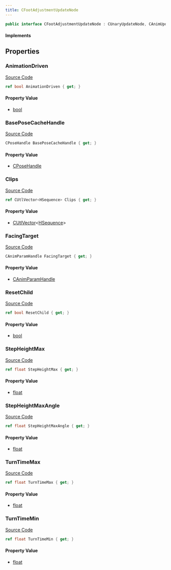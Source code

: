 ```yaml
---
title: CFootAdjustmentUpdateNode
---
```


```csharp
public interface CFootAdjustmentUpdateNode : CUnaryUpdateNode, CAnimUpdateNodeBase, ISchemaClass<CAnimUpdateNodeBase>, ISchemaClass<CUnaryUpdateNode>, ISchemaClass<CFootAdjustmentUpdateNode>, ISchemaField, ISchemaClass, INativeHandle
```

#### Implements

## Properties

### AnimationDriven

[Source Code](https://github.com/swiftly-solution/swiftlys2/blob/main/managed/src/SwiftlyS2.Generated/Schemas/Interfaces/CFootAdjustmentUpdateNode.cs#L33)

```csharp
ref bool AnimationDriven { get; }
```

#### Property Value

- [bool](https://learn.microsoft.com/dotnet/api/system.boolean)

### BasePoseCacheHandle

[Source Code](https://github.com/swiftly-solution/swiftlys2/blob/main/managed/src/SwiftlyS2.Generated/Schemas/Interfaces/CFootAdjustmentUpdateNode.cs#L19)

```csharp
CPoseHandle BasePoseCacheHandle { get; }
```

#### Property Value

- [CPoseHandle](/docs/api/shared/schemadefinitions/cposehandle)

### Clips

[Source Code](https://github.com/swiftly-solution/swiftlys2/blob/main/managed/src/SwiftlyS2.Generated/Schemas/Interfaces/CFootAdjustmentUpdateNode.cs#L17)

```csharp
ref CUtlVector<HSequence> Clips { get; }
```

#### Property Value

- [CUtlVector](/docs/api/-1)<[HSequence](/docs/api/shared/schemadefinitions/hsequence)>

### FacingTarget

[Source Code](https://github.com/swiftly-solution/swiftlys2/blob/main/managed/src/SwiftlyS2.Generated/Schemas/Interfaces/CFootAdjustmentUpdateNode.cs#L21)

```csharp
CAnimParamHandle FacingTarget { get; }
```

#### Property Value

- [CAnimParamHandle](/docs/api/shared/schemadefinitions/canimparamhandle)

### ResetChild

[Source Code](https://github.com/swiftly-solution/swiftlys2/blob/main/managed/src/SwiftlyS2.Generated/Schemas/Interfaces/CFootAdjustmentUpdateNode.cs#L31)

```csharp
ref bool ResetChild { get; }
```

#### Property Value

- [bool](https://learn.microsoft.com/dotnet/api/system.boolean)

### StepHeightMax

[Source Code](https://github.com/swiftly-solution/swiftlys2/blob/main/managed/src/SwiftlyS2.Generated/Schemas/Interfaces/CFootAdjustmentUpdateNode.cs#L27)

```csharp
ref float StepHeightMax { get; }
```

#### Property Value

- [float](https://learn.microsoft.com/dotnet/api/system.single)

### StepHeightMaxAngle

[Source Code](https://github.com/swiftly-solution/swiftlys2/blob/main/managed/src/SwiftlyS2.Generated/Schemas/Interfaces/CFootAdjustmentUpdateNode.cs#L29)

```csharp
ref float StepHeightMaxAngle { get; }
```

#### Property Value

- [float](https://learn.microsoft.com/dotnet/api/system.single)

### TurnTimeMax

[Source Code](https://github.com/swiftly-solution/swiftlys2/blob/main/managed/src/SwiftlyS2.Generated/Schemas/Interfaces/CFootAdjustmentUpdateNode.cs#L25)

```csharp
ref float TurnTimeMax { get; }
```

#### Property Value

- [float](https://learn.microsoft.com/dotnet/api/system.single)

### TurnTimeMin

[Source Code](https://github.com/swiftly-solution/swiftlys2/blob/main/managed/src/SwiftlyS2.Generated/Schemas/Interfaces/CFootAdjustmentUpdateNode.cs#L23)

```csharp
ref float TurnTimeMin { get; }
```

#### Property Value

- [float](https://learn.microsoft.com/dotnet/api/system.single)

